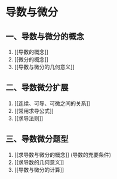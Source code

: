 # 导数与微分
## 一、导数与微分的概念
1. [[导数的概念]]
2. [[微分的概念]]
3. [[导数与微分的几何意义]]

## 二、导数微分扩展
1. [[连续、可导、可微之间的关系]]
3. [[常用求导公式]]
4. [[求导法则]]

## 三、导数微分题型
1. [[求导数与微分的概念]] (导数的充要条件)
2. [[求导数的几何意义]]
3. [[导数与微分的计算]]
